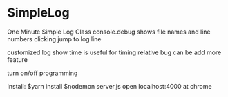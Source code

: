 # SimpleLog
One Minute Simple Log Class
console.debug 
  shows file names and line numbers
  clicking jump to log line

customized log 
  show time is useful for timing relative bug 
  can be add more feature

turn on/off programming

Install:
$yarn install 
$nodemon server.js
open localhost:4000  at chrome 

